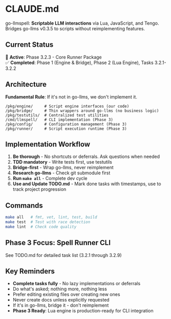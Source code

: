 # CLAUDE.md

go-llmspell: **Scriptable LLM interactions** via Lua, JavaScript, and Tengo. Bridges go-llms v0.3.5 to scripts without reimplementing features.

## Current Status

🚧 **Active**: Phase 3.2.3 - Core Runner Package  
✅ **Completed**: Phase 1 (Engine & Bridge), Phase 2 (Lua Engine), Tasks 3.2.1-3.2.2

## Architecture

**Fundamental Rule**: If it's not in go-llms, we don't implement it.

```
/pkg/engine/     # Script engine interfaces (our code)
/pkg/bridge/     # Thin wrappers around go-llms (no business logic)
/pkg/testutils/  # Centralized test utilities
/cmd/llmspell/   # CLI implementation (Phase 3)
/pkg/config/     # Configuration management (Phase 3)
/pkg/runner/     # Script execution runtime (Phase 3)
```

## Implementation Workflow

1. **Be thorough** - No shortcuts or deferrals. Ask questions when needed
2. **TDD mandatory** - Write tests first, use testutils
3. **Bridge-first** - Wrap go-llms, never reimplement  
4. **Research go-llms** - Check git submodule first
5. **Run `make all`** - Complete dev cycle
6. **Use and Update TODO.md** - Mark done tasks with timestamps, use to track project progression

## Commands

```bash
make all   # fmt, vet, lint, test, build
make test  # Test with race detection  
make lint  # Check code quality
```

## Phase 3 Focus: Spell Runner CLI

See TODO.md for detailed task list (3.2.1 through 3.2.9)

## Key Reminders

- **Complete tasks fully** - No lazy implementations or deferrals
- Do what's asked; nothing more, nothing less
- Prefer editing existing files over creating new ones
- Never create docs unless explicitly requested
- If it's in go-llms, bridge it - don't reimplement
- **Phase 3 Ready**: Lua engine is production-ready for CLI integration